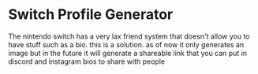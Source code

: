 # Switch Profile Generator
<p>The nintendo switch has a very lax friend system that doesn't allow you to have stuff such as a bio. this is a solution. as of now it only generates an image but in the future it will generate  a 
shareable link that you can put in discord and instagram bios to share with people</p>